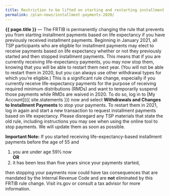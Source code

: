 ```yaml
---
title: Restriction to be lifted on starting and restarting installment payments based on life expectancy
permalink: /plan-news/installment-payments-2020/
---
```


**{{ page.title }}** &#8212; The FRTIB is permanently changing the rule that prevents you from starting installment payments based on life expectancy if you have previously received installment payments. Beginning in January 2021, all TSP participants who are eligible for installment payments may elect to receive payments based on life expectancy whether or not they previously started and then stopped installment payments. This means that if you are currently receiving life-expectancy payments, you may now stop them, knowing that you will be able to restart them next year. (You will not be able to restart them in 2020, but you can always use other withdrawal types for which you’re eligible.) This is a significant rule change, especially if you currently receive life-expectancy payments for the purpose of receiving required minimum distributions (RMDs) and want to temporarily suspend those payments while RMDs are waived in 2020. To do so, log in to [My Account]({{ site.statements }}) now and select **Withdrawals and Changes to Installment Payments** to stop your payments. To restart them in 2021, log in again and start a new transaction to request installment payments based on life expectancy. Please disregard any TSP materials that state the old rule, including instructions you may see when using the online tool to stop payments. We will update them as soon as possible.

**Important Note:** If you started receiving life-expectancy-based installment payments before the age of 55 and

1. you are under age 59½ now<br>
**OR**
2. it has been less than five years since your payments started,

then stopping your payments now could have tax consequences that are mandated by the Internal Revenue Code and are **not** eliminated by this FRTIB rule change. Visit irs.gov or consult a tax advisor for more information.
